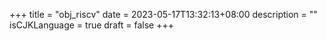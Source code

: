 +++
title = "obj_riscv"
date = 2023-05-17T13:32:13+08:00
description = ""
isCJKLanguage = true
draft = false
+++